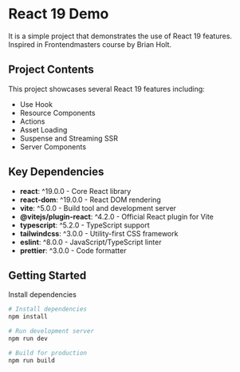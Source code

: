 # React 19 Demo

It is a simple project that demonstrates the use of React 19 features. Inspired in Frontendmasters course by Brian Holt.

## Project Contents

This project showcases several React 19 features including:

- Use Hook
- Resource Components
- Actions
- Asset Loading
- Suspense and Streaming SSR
- Server Components

## Key Dependencies

- **react**: ^19.0.0 - Core React library
- **react-dom**: ^19.0.0 - React DOM rendering
- **vite**: ^5.0.0 - Build tool and development server
- **@vitejs/plugin-react**: ^4.2.0 - Official React plugin for Vite
- **typescript**: ^5.2.0 - TypeScript support
- **tailwindcss**: ^3.0.0 - Utility-first CSS framework
- **eslint**: ^8.0.0 - JavaScript/TypeScript linter
- **prettier**: ^3.0.0 - Code formatter

## Getting Started

Install dependencies

```bash
# Install dependencies
npm install

# Run development server
npm run dev

# Build for production
npm run build
```
